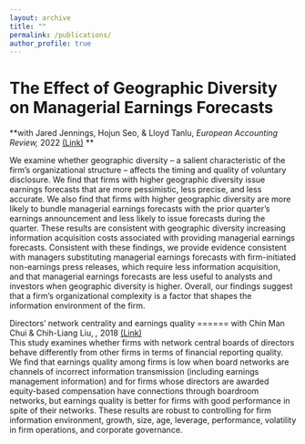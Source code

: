 ```yaml
---
layout: archive
title: ""
permalink: /publications/
author_profile: true
---
```


The Effect of Geographic Diversity on Managerial Earnings Forecasts
======
**with Jared Jennings, Hojun Seo, & Lloyd Tanlu, *European Accounting Review,* 2022 [(Link)](https://www.tandfonline.com/doi/full/10.1080/09638180.2022.2139738) ** <br>

We examine whether geographic diversity – a salient characteristic of the firm’s organizational structure – affects the timing and quality of voluntary disclosure. We find that firms with higher geographic diversity issue earnings forecasts that are more pessimistic, less precise, and less accurate. We also find that firms with higher geographic diversity are more likely to bundle managerial earnings forecasts with the prior quarter’s earnings announcement and less likely to issue forecasts during the quarter. These results are consistent with geographic diversity increasing information acquisition costs associated with providing managerial earnings forecasts. Consistent with these findings, we provide evidence consistent with managers substituting managerial earnings forecasts with firm-initiated non-earnings press releases, which require less information acquisition, and that managerial earnings forecasts are less useful to analysts and investors when geographic diversity is higher. Overall, our findings suggest that a firm’s organizational complexity is a factor that shapes the information environment of the firm.

Directors’ network centrality and earnings quality
====== with Chin Man Chui & Chih-Liang Liu, *,* 2018 [(Link)](https://www.tandfonline.com/doi/abs/10.1080/00036846.2018.1486992) <br>
This study examines whether firms with network central boards of directors behave differently from other firms in terms of financial reporting quality. We find that earnings quality among firms is low when board networks are channels of incorrect information transmission (including earnings management information) and for firms whose directors are awarded equity-based compensation have connections through boardroom networks, but earnings quality is better for firms with good performance in spite of their networks. These results are robust to controlling for firm information environment, growth, size, age, leverage, performance, volatility in firm operations, and corporate governance.
  
